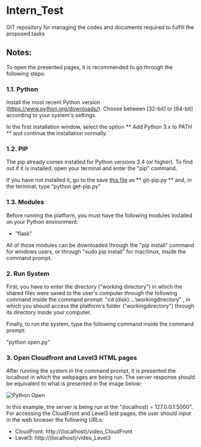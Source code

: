 # Intern_Test
GIT repository for managing the codes and documents required to fulfill the proposed tasks

## Notes:
To open the presented pages, it is recommended to go through the following steps:

### 1.1. Python
Install the most recent Python version (https://www.python.org/downloads/). Choose between [32-bit] or [64-bit] according to your system's settings.

In the first installation window, select the option ** Add Python 3.x to PATH ** and continue the installation normally.

### 1.2. PIP
The pip already comes installed for Python versions 3.4 (or higher).
To find out if it is installed, open your terminal and enter the "pip" command.

If you have not installed it, go to the save [this file](https://bootstrap.pypa.io/get-pip.py) as ** git-pip.py ** and, in the terminal, type "python get-pip.py"

### 1.3. Modules
Before running the platform, you must have the following modules installed on your Python environment:

- "flask"

All of those modules can be downloaded through the "pip install" command for windows users, or through "sudo pip install" for mac/linux, inside the command prompt.

### 2. Run System
First, you have to enter the directory ("working directory") in which the shared files were saved to the user's computer through the following command inside the command prompt:
"cd (disk):\...\workingdirectory" ,  in which you should access the platform's folder ("workingdirectory") through its directory inside your computer.

Finally, to run the system, type the following command inside the command prompt:

"python open.py"

### 3. Open Cloudfront and Level3 HTML pages
After running the system in the command prompt, it is presented the localhost in which the webpages are being run. The server response should be equivalent to what is presented in the image below:

![Python Open](https://github.com/henriquewills/Intern-Test/tree/main/images/Python_Open.jpg)

In this example, the server is being run at the "(localhost) = 127.0.0.1:5000". For accessing the CloudFront and Level3 test pages, the user should input in the web browser the following URLs:

- CloudFront: http://(localhost)/video_CloudFront
- Level3: http://(localhost)/video_Level3

